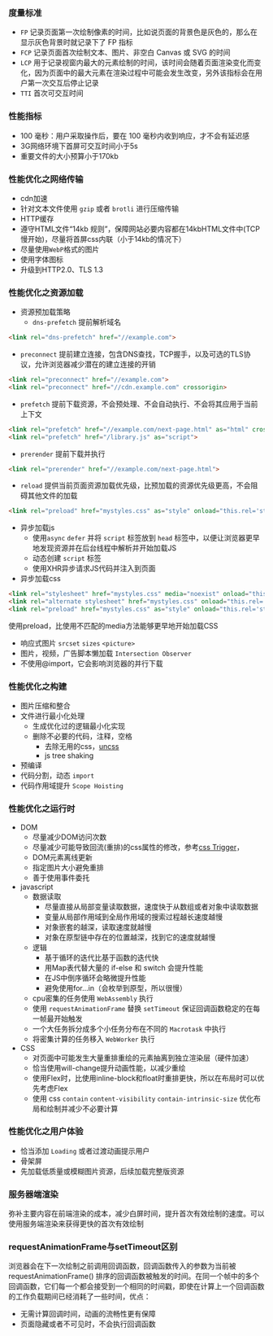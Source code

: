 ### 度量标准
- `FP` 记录页面第一次绘制像素的时间，比如说页面的背景色是灰色的，那么在显示灰色背景时就记录下了 FP 指标
- `FCP` 记录页面首次绘制文本、图片、非空白 Canvas 或 SVG 的时间
- `LCP` 用于记录视窗内最大的元素绘制的时间，该时间会随着页面渲染变化而变化，因为页面中的最大元素在渲染过程中可能会发生改变，另外该指标会在用户第一次交互后停止记录
- `TTI` 首次可交互时间

### 性能指标
- 100 毫秒：用户采取操作后，要在 100 毫秒内收到响应，才不会有延迟感
- 3G网络环境下首屏可交互时间小于5s
- 重要文件的大小预算小于170kb

### 性能优化之网络传输
- cdn加速
- 针对文本文件使用 `gzip` 或者 `brotli` 进行压缩传输
- HTTP缓存
- 遵守HTML文件“14kb 规则”，保障网站必要内容都在14kbHTML文件中(TCP 慢开始)，尽量将首屏css内联（小于14kb的情况下）
- 尽量使用`WebP`格式的图片 
- 使用字体图标
- 升级到HTTP2.0、TLS 1.3

### 性能优化之资源加载
- 资源预加载策略
  - `dns-prefetch` 提前解析域名

```html
<link rel="dns-prefetch" href="//example.com">
```

  - `preconnect` 提前建立连接，包含DNS查找，TCP握手，以及可选的TLS协议，允许浏览器减少潜在的建立连接的开销

```html
<link rel="preconnect" href="//example.com">
<link rel="preconnect" href="//cdn.example.com" crossorigin>
```

  - `prefetch` 提前下载资源，不会预处理、不会自动执行、不会将其应用于当前上下文

```html
<link rel="prefetch" href="//example.com/next-page.html" as="html" crossorigin="use-credentials">
<link rel="prefetch" href="/library.js" as="script">
```

  - `prerender` 提前下载并执行

```html
<link rel="prerender" href="//example.com/next-page.html">
```

  - `reload` 提供当前页面资源加载优先级，比预加载的资源优先级更高，不会阻碍其他文件的加载

```html
<link rel="preload" href="mystyles.css" as="style" onload="this.rel='stylesheet'">
```

- 异步加载js
  - 使用`async` `defer` 并将 `script` 标签放到 `head` 标签中，以便让浏览器更早地发现资源并在后台线程中解析并开始加载JS
  - 动态创建 `script` 标签 
  - 使用XHR异步请求JS代码并注入到页面
- 异步加载css

```html
<link rel="stylesheet" href="mystyles.css" media="noexist" onload="this.media='all'">
<link rel="alternate stylesheet" href="mystyles.css" onload="this.rel='stylesheet'">
<link rel="preload" href="mystyles.css" as="style" onload="this.rel='stylesheet'">
```
使用preload，比使用不匹配的media方法能够更早地开始加载CSS

- 响应式图片 `srcset` `sizes` `<picture>` 
- 图片，视频，广告脚本懒加载 `Intersection Observer`
- 不使用@import，它会影响浏览器的并行下载

### 性能优化之构建
- 图片压缩和整合
- 文件进行最小化处理
  - 生成优化过的逻辑最小化实现
  - 删除不必要的代码，注释，空格
    - 去除无用的css，[uncss](https://github.com/uncss/uncss)
    - js tree shaking
- 预编译
- 代码分割，动态 `import`
- 代码作用域提升 `Scope Hoisting`

### 性能优化之运行时
- DOM
  - 尽量减少DOM访问次数
  - 尽量减少可能导致回流(重排)的css属性的修改，参考[css Trigger](https://csstriggers.com/)，
  - DOM元素离线更新
  - 指定图片大小避免重排
  - 善于使用事件委托
- javascript
  - 数据读取
    - 尽量直接从局部变量读取数据，速度快于从数组或者对象中读取数据
    - 变量从局部作用域到全局作用域的搜索过程越长速度越慢
    - 对象嵌套的越深，读取速度就越慢
    - 对象在原型链中存在的位置越深，找到它的速度就越慢
  - 逻辑
    - 基于循环的迭代比基于函数的迭代快
    - 用Map表代替大量的 if-else 和 switch 会提升性能
    - 在JS中倒序循环会略微提升性能
    - 避免使用for...in（会枚举到原型，所以很慢）
  - cpu密集的任务使用 `WebAssembly` 执行
  - 使用 `requestAnimationFrame` 替换 `setTimeout` 保证回调函数稳定的在每一帧最开始触发
  - 一个大任务拆分成多个小任务分布在不同的 `Macrotask` 中执行
  - 将密集计算的任务移入 `WebWorker` 执行
- CSS
  - 对页面中可能发生大量重排重绘的元素抽离到独立渲染层（硬件加速）
  - 恰当使用will-change提升动画性能，以减少重绘
  - 使用Flex时，比使用inline-block和float时重排更快，所以在布局时可以优先考虑Flex
  - 使用 css `contain` `content-visibility` `contain-intrinsic-size` 优化布局和绘制并减少不必要计算


### 性能优化之用户体验
- 恰当添加 `Loading` 或者过渡动画提示用户
- 骨架屏
- 先加载低质量或模糊图片资源，后续加载完整版资源

### 服务器端渲染
弥补主要内容在前端渲染的成本，减少白屏时间，提升首次有效绘制的速度。可以使用服务端渲染来获得更快的首次有效绘制


### requestAnimationFrame与setTimeout区别
浏览器会在下一次绘制之前调用回调函数，回调函数传入的参数为当前被 requestAnimationFrame() 排序的回调函数被触发的时间。在同一个帧中的多个回调函数，它们每一个都会接受到一个相同的时间戳，即使在计算上一个回调函数的工作负载期间已经消耗了一些时间，优点：

- 无需计算回调时间，动画的流畅性更有保障
- 页面隐藏或者不可见时，不会执行回调函数